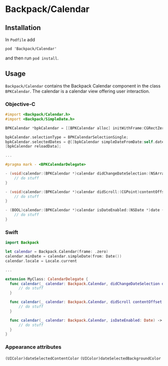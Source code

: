 # Backpack/Calendar

## Installation

In `Podfile` add

```
pod 'Backpack/Calendar'
```

and then run `pod install`.

## Usage

`Backpack/Calendar` contains the Backpack Calendar component in the class `BPKCalendar`. The calendar is a calendar view offering user interaction.

### Objective-C

```objective-c
#import <Backpack/Calendar.h>
#import <Backpack/SimpleDate.h>

BPKCalendar *bpkCalendar = [[BPKCalendar alloc] initWithFrame:CGRectZero];

bpkCalendar.selectionType = BPKCalendarSelectionSingle;
bpkCalendar.selectedDates = @[[bpkCalendar simpleDateFromDate:self.date1]];
[bpkCalendar reloadData];

...

#pragma mark - <BPKCalendarDelegate>

- (void)calendar:(BPKCalendar *)calendar didChangeDateSelection:(NSArray<BPKSimpleDate *> *)dateList {
    // do stuff
}

- (void)calendar:(BPKCalendar *)calendar didScroll:(CGPoint)contentOffset {
    // do stuff
}

- (BOOL)calendar:(BPKCalendar *)calendar isDateEnabled:(NSDate *)date {
    // do stuff
}
```

### Swift

```swift
import Backpack

let calendar = Backpack.Calendar(frame: .zero)
calendar.minDate = calendar.simpleDate(from: Date())
calendar.locale = Locale.current

...

extension MyClass: CalendarDelegate {
  func calendar(_ calendar: Backpack.Calendar, didChangeDateSelection dateList: [SimpleDate]) {
      // do stuff
  }

  func calendar(_ calendar: Backpack.Calendar, didScroll contentOffset: CGPoint) {
      // do stuff
  }

  func calendar(_ calendar: Backpack.Calendar, isDateEnabled: Date) -> Bool {
      // do stuff
  }
}
```

### Appearance attributes
`(UIColor)dateSelectedContentColor`
`(UIColor)dateSelectedBackgroundColor`

